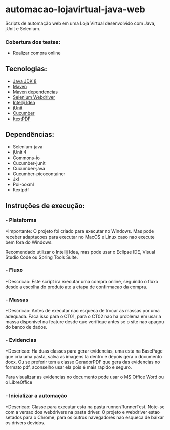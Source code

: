 # automacao-lojavirtual-java-web
Scripts de automação web em uma Loja Virtual desenvolvido com Java, jUnit e Selenium.

### Cobertura dos testes:  ###

* Realizar compra online

## Tecnologias:
* [Java JDK 8](https://www.oracle.com/br/java/technologies/javase-downloads.html)
* [Maven](https://maven.apache.org)
* [Maven dependencias](https://mvnrepository.com)
* [Selenium Webdriver](https://www.selenium.dev/projects/)
* [Intellij Idea](https://www.jetbrains.com/pt-br/idea/)
* [jUnit](https://junit.org/junit5/)
* [Cucumber](https://cucumber.io)
* [ItextPDF](https://itextpdf.com/en)

## Dependências:
* Selenium-java
* jUnit 4
* Commons-io
* Cucumber-junit
* Cucumber-java
* Cucumber-picocontainer
* Jxl
* Poi-ooxml
* Itextpdf

## Instruções de execução:

###  - Plataforma
*Importante: 
O projeto foi criado para executar no Windows. Mas pode receber adaptacoes para executar no MacOS e Linux caso nao execute bem fora do Windows.

Recomendado utilizar o Intellij Idea, mas pode usar o Eclipse IDE, Visual Studio Code ou Spring Tools Suite.

###  - Fluxo
*Descricao: Este script ira executar uma compra online, seguindo o fluxo desde a escolha do produto ate a etapa de confirmacao da compra.

###  - Massas
*Descricao: Antes de executar nao esqueca de trocar as massas por uma adequada. Faca isso para o CT01, para o CT02 nao ha 
problema em usar a massa disponivel na feature desde que verifique antes se o site nao apagou do banco de dados.

###  - Evidencias
*Descricao:
Ha duas classes para gerar evidencias, uma esta na BasePage que cria uma pasta, salva as imagens la dentro e depois gera o documento docx. Ou se preferir tem a classe GeradorPDF que gera das evidencias no formato pdf, aconselho usar ela pois é mais rapido e seguro.

Para visualizar as evidencias no documento pode usar o MS Office Word ou o LibreOffice

###  - Inicializar a automação
*Descricao: 
Classe para executar esta na pasta runner/RunnerTest.
Note-se com a versao dos webdrivers na pasta driver.
O projeto e webdriver estao setados para o Chrome, para os outros navegadores nao esqueca de baixar os drivers devidos.
